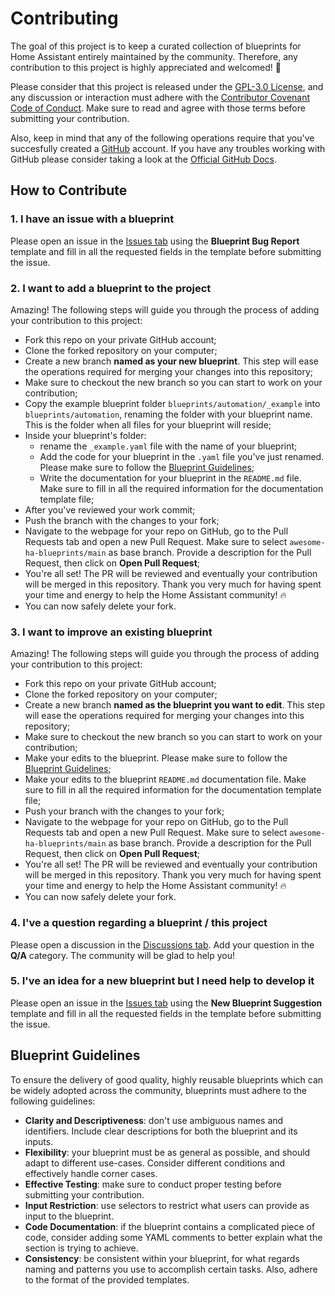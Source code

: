 # Contributing

The goal of this project is to keep a curated collection of blueprints for Home Assistant entirely maintained by the community. Therefore, any contribution to this project is highly appreciated and welcomed! :rocket:

Please consider that this project is released under the [GPL-3.0 License](LICENSE), and any discussion or interaction must adhere with the [Contributor Covenant Code of Conduct](CODE_OF_CONDUCT.md). Make sure to read and agree with those terms before submitting your contribution.

Also, keep in mind that any of the following operations require that you've succesfully created a [GitHub](https://github.com/) account. If you have any troubles working with GitHub please consider taking a look at the [Official GitHub Docs](https://docs.github.com/).

## How to Contribute

### 1. I have an issue with a blueprint

Please open an issue in the [Issues tab](https://github.com/EPMatt/awesome-ha-blueprints/issues) using the **Blueprint Bug Report** template and fill in all the requested fields in the template before submitting the issue.

### 2. I want to add a blueprint to the project

Amazing! The following steps will guide you through the process of adding your contribution to this project:

- Fork this repo on your private GitHub account;
- Clone the forked repository on your computer;
- Create a new branch **named as your new blueprint**. This step will ease the operations required for merging your changes into this repository;
- Make sure to checkout the new branch so you can start to work on your contribution;
- Copy the example blueprint folder `blueprints/automation/_example` into `blueprints/automation`, renaming the folder with your blueprint name. This is the folder when all files for your blueprint will reside;
- Inside your blueprint's folder:
  - rename the `_example.yaml` file with the name of your blueprint;
  - Add the code for your blueprint in the `.yaml` file you've just renamed. Please make sure to follow the [Blueprint Guidelines](CONTRIBUTING.md#Blueprint-Guidelines);
  - Write the documentation for your blueprint in the `README.md` file. Make sure to fill in all the required information for the documentation template file;
- After you've reviewed your work commit;
- Push the branch with the changes to your fork;
- Navigate to the webpage for your repo on GitHub, go to the Pull Requests tab and open a new Pull Request. Make sure to select `awesome-ha-blueprints/main` as base branch. Provide a description for the Pull Request, then click on **Open Pull Request**;
- You're all set! The PR will be reviewed and eventually your contribution will be merged in this repository. Thank you very much for having spent your time and energy to help the Home Assistant community! :fire:
- You can now safely delete your fork.

### 3. I want to improve an existing blueprint

Amazing! The following steps will guide you through the process of adding your contribution to this project:

- Fork this repo on your private GitHub account;
- Clone the forked repository on your computer;
- Create a new branch **named as the blueprint you want to edit**. This step will ease the operations required for merging your changes into this repository;
- Make sure to checkout the new branch so you can start to work on your contribution;
- Make your edits to the blueprint. Please make sure to follow the [Blueprint Guidelines](CONTRIBUTING.md#Blueprint-Guidelines);
- Make your edits to the blueprint `README.md` documentation file. Make sure to fill in all the required information for the documentation template file;
- Push your branch with the changes to your fork;
- Navigate to the webpage for your repo on GitHub, go to the Pull Requests tab and open a new Pull Request. Make sure to select `awesome-ha-blueprints/main` as base branch. Provide a description for the Pull Request, then click on **Open Pull Request**;
- You're all set! The PR will be reviewed and eventually your contribution will be merged in this repository. Thank you very much for having spent your time and energy to help the Home Assistant community! :fire:
- You can now safely delete your fork.

### 4. I've a question regarding a blueprint / this project

Please open a discussion in the [Discussions tab](https://github.com/EPMatt/awesome-ha-blueprints/discussions). Add your question in the **Q/A** category. The community will be glad to help you!

### 5. I've an idea for a new blueprint but I need help to develop it

Please open an issue in the [Issues tab](https://github.com/EPMatt/awesome-ha-blueprints/discussions) using the **New Blueprint Suggestion** template and fill in all the requested fields in the template before submitting the issue.

## Blueprint Guidelines

To ensure the delivery of good quality, highly reusable blueprints which can be widely adopted across the community, blueprints must adhere to the following guidelines:

- **Clarity and Descriptiveness**: don't use ambiguous names and identifiers. Include clear descriptions for both the blueprint and its inputs.
- **Flexibility**: your blueprint must be as general as possible, and should adapt to different use-cases. Consider different conditions and effectively handle corner cases.
- **Effective Testing**: make sure to conduct proper testing before submitting your contribution.
- **Input Restriction**: use selectors to restrict what users can provide as input to the blueprint.
- **Code Documentation**: if the blueprint contains a complicated piece of code, consider adding some YAML comments to better explain what the section is trying to achieve.
- **Consistency**: be consistent within your blueprint, for what regards naming and patterns you use to accomplish certain tasks. Also, adhere to the format of the provided templates.
